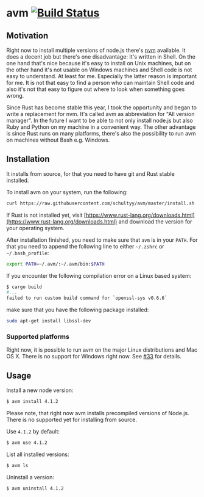 # avm [![Build Status](https://travis-ci.org/schultyy/avm.svg)](https://travis-ci.org/schultyy/avm)

## Motivation

Right now to install multiple versions of node.js there's [nvm](https://github.com/creationix/nvm) available. It does a decent job but there's one disadvantage: It's written in Shell. On the one hand that's nice because it's easy to install on Unix machines, but on the other hand it's not usable on Windows machines and Shell code is not easy to understand. At least for me. 
Especially the latter reason is important for me. It is not that easy to find a person who can maintain Shell code and also it's not that easy to figure out where to look when something goes wrong.

Since Rust has become stable this year, I took the opportunity and began to write a replacement for nvm. It's called avm as abbreviation for "All version manager". In the future I want to be able to not only install node.js but also Ruby and Python on my machine in a convenient way. The other advantage is since Rust runs on many platforms, there's also the possibility to run avm on machines without Bash e.g. Windows.

## Installation

It installs from source, for that you need to have git and Rust stable installed.

To install avm on your system, run the following:

```bash
curl https://raw.githubusercontent.com/schultyy/avm/master/install.sh | bash
```

If Rust is not installed yet, visit [https://www.rust-lang.org/downloads.html](https://www.rust-lang.org/downloads.html) and download the version for your operating system.

After installation finished, you need to make sure that `avm` is in your `PATH`. For that you need to append the following line to either `~/.zshrc` or `~/.bash_profile`:

```bash
export PATH=~/.avm/:~/.avm/bin:$PATH
```

If you encounter the following compilation error on a Linux based system:

```bash
$ cargo build
#...
failed to run custom build command for `openssl-sys v0.6.6`
```

make sure that you have the following package installed:

```bash
sudo apt-get install libssl-dev
```

### Supported platforms

Right now, it is possible to run avm on the major Linux distributions and Mac OS X. There is no support for Windows right now. See [#33](https://github.com/schultyy/avm/issues/33) for details.

## Usage

Install a new node version:

```bash
$ avm install 4.1.2
```

Please note, that right now avm installs precompiled versions of Node.js. There is no supported yet for installing from source.

Use `4.1.2` by default:
```bash
$ avm use 4.1.2
```

List all installed versions:

```bash
$ avm ls
```

Uninstall a version:

```bash
$ avm uninstall 4.1.2
```

